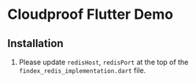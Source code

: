 # Cloudproof Flutter Demo

## Installation

1. Please update `redisHost`, `redisPort` at the top of the `findex_redis_implementation.dart` file.
